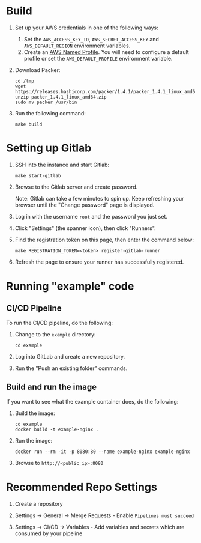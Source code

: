 # Build

1. Set up your AWS credentials in one of the following ways:
	1. Set the `AWS_ACCESS_KEY_ID`, `AWS_SECRET_ACCESS_KEY` and `AWS_DEFAULT_REGION` environment variables.
	2. Create an [AWS Named Profile](https://docs.aws.amazon.com/cli/latest/userguide/cli-configure-profiles.html). You will need to configure a default profile or set the `AWS_DEFAULT_PROFILE` environment variable.

2. Download Packer:

    ```
    cd /tmp
    wget https://releases.hashicorp.com/packer/1.4.1/packer_1.4.1_linux_amd64.zip
    unzip packer_1.4.1_linux_amd64.zip
    sudo mv packer /usr/bin
    ```        

3. Run the following command:

	```
	make build
	```

# Setting up Gitlab

1. SSH into the instance and start Gitlab: 

	```
	make start-gitlab
	```

2. Browse to the Gitlab server and create password.

	Note: Gitlab can take a few minutes to spin up. Keep refreshing your browser until the "Change password" page is displayed.

3. Log in with the username `root` and the password you just set.

4. Click "Settings" (the spanner icon), then click "Runners".

5. Find the registration token on this page, then enter the command below:

	```
	make REGISTRATION_TOKEN=<token> register-gitlab-runner
	```

6. Refresh the page to ensure your runner has successfully registered.

# Running "example" code
## CI/CD Pipeline

To run the CI/CD pipeline, do the following:

1. Change to the `example` directory:

	```
	cd example
	```

2. Log into GitLab and create a new repository.

3. Run the "Push an existing folder" commands.

## Build and run the image

If you want to see what the example container does, do the following:

1. Build the image:

	```
	cd example
	docker build -t example-nginx .
	```

2. Run the image:

	```
	docker run --rm -it -p 8080:80 --name example-nginx example-nginx
	```

3. Browse to `http://<public_ip>:8080`

# Recommended Repo Settings

1. Create a repository

2. Settings -> General -> Merge Requests - Enable `Pipelines must succeed`

3. Settings -> CI/CD -> Variables - Add variables and secrets which are consumed by your pipeline
